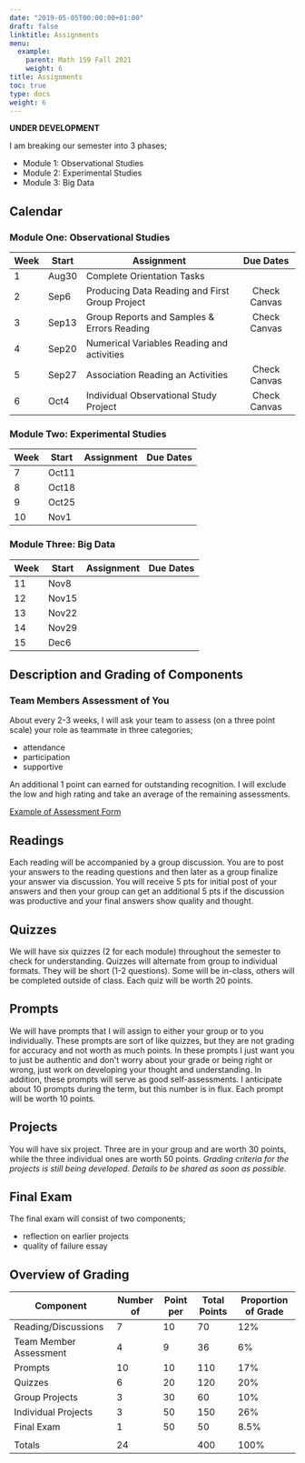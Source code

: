```yaml
---
date: "2019-05-05T00:00:00+01:00"
draft: false
linktitle: Assignments
menu:
  example:
    parent: Math 159 Fall 2021
    weight: 6
title: Assignments
toc: true
type: docs
weight: 6
---
```

**UNDER DEVELOPMENT**

I am breaking our semester into 3 phases;
- Module 1: Observational Studies
- Module 2: Experimental Studies
- Module 3: Big Data


## Calendar

### Module One: Observational Studies

| Week  | Start  | Assignment                                                   |     Due Dates  |
|-------|--------|--------------------------------------------------------------|:----------------:|
| 1     | Aug30  | Complete Orientation Tasks                                      |      |
| 2     | Sep6   | Producing Data Reading and First Group Project                                            |   Check Canvas   |
| 3     | Sep13  | Group Reports and Samples & Errors Reading               |   Check Canvas   |
| 4     | Sep20 | Numerical Variables Reading and activities |                  |
| 5     | Sep27  | Association Reading an Activities                    |   Check Canvas   |
| 6     | Oct4 | Individual Observational Study Project                   |   Check Canvas   |



### Module Two: Experimental Studies 

| Week  | Start  | Assignment                                                   |     Due Dates  |
|-------|--------|--------------------------------------------------------------|:----------------:|
| 7     | Oct11   |  |      |
| 8     | Oct18   |   |      |
| 9     | Oct25  |                   |      |
| 10      | Nov1 |                                                 |      |



### Module Three: Big Data

| Week  | Start  | Assignment                                                   |     Due Dates  |
|-------|--------|--------------------------------------------------------------|:----------------:|
| 11     | Nov8 |            |    |
| 12    | Nov15  |                                        |    |
| 13    | Nov22   |                                  |    |
| 14    | Nov29  |                                |  |
| 15    | Dec6   |                       |     |



## Description and Grading of Components  



### Team Members Assessment of You
About every 2-3 weeks, I will ask your team to assess (on a three point scale) your role as teammate in three categories;
- attendance
- participation
- supportive  

An additional 1 point can earned for outstanding recognition.  I will exclude the low and high rating and take an average of the remaining assessments.  

[Example of Assessment Form](https://forms.gle/d1e7Mpk1v9NVPsJt8)

## Readings
Each reading will be accompanied by a group discussion.  You are to post your answers to the reading questions and then later as a group finalize your answer via discussion.  You will receive 5 pts for initial post of your answers and then your group can get an additional 5 pts if the discussion was productive and your final answers show quality and thought. 

## Quizzes
We will have six quizzes (2 for each module) throughout the semester to check for understanding.  Quizzes will alternate from group to individual formats.  They will be short (1-2 questions).  Some will be in-class, others will be completed outside of class.  Each quiz will be worth 20 points.

## Prompts
We will have prompts that I will assign to either your group or to you individually.  These prompts are sort of like quizzes, but they are not grading for accuracy and not worth as much points.  In these prompts I just want you to just be authentic and don't worry about your grade or being right or wrong, just work on developing your thought and understanding.  In addition, these prompts will serve as good self-assessments.  I anticipate about 10 prompts during the term, but this number is in flux.  Each prompt will be worth 10 points.

## Projects
You will have six project.  Three are in your group and are worth 30 points, while the three individual ones are worth 50 points.  *Grading criteria for the projects is still being developed. Details to be shared as soon as possible.*



## Final Exam
The final exam will consist of two components; 
- reflection on earlier projects
- quality of failure essay


## Overview of Grading

| Component          | Number of | Point per  | Total Points | Proportion of Grade |
|--------------------|-----------|------------|-------------|---------------------|
| Reading/Discussions    | 7       | 10         | 70        | 12%                 |
| Team Member Assessment |   4     |   9       |   36      |   6%                    |
| Prompts               | 10       | 10         | 110       |  17%              |
| Quizzes                | 6       | 20         | 120       |  20%              |
| Group Projects         | 3       | 30         | 60          | 10%               |
| Individual Projects    |  3      | 50         | 150          |  26%                  |
| Final Exam             | 1       | 50         | 50          | 8.5%               |
|                        |         |            |             |                     |
| Totals                 |  24     |            |  400        | 100%                |





